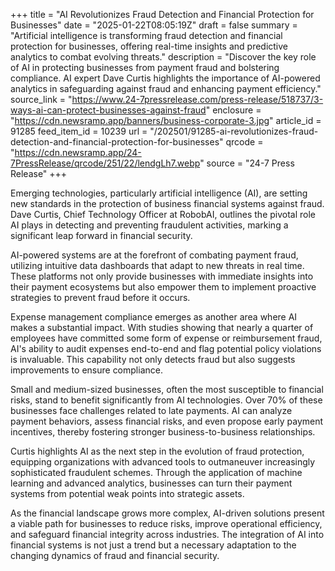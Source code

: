 +++
title = "AI Revolutionizes Fraud Detection and Financial Protection for Businesses"
date = "2025-01-22T08:05:19Z"
draft = false
summary = "Artificial intelligence is transforming fraud detection and financial protection for businesses, offering real-time insights and predictive analytics to combat evolving threats."
description = "Discover the key role of AI in protecting businesses from payment fraud and bolstering compliance. AI expert Dave Curtis highlights the importance of AI-powered analytics in safeguarding against fraud and enhancing payment efficiency."
source_link = "https://www.24-7pressrelease.com/press-release/518737/3-ways-ai-can-protect-businesses-against-fraud"
enclosure = "https://cdn.newsramp.app/banners/business-corporate-3.jpg"
article_id = 91285
feed_item_id = 10239
url = "/202501/91285-ai-revolutionizes-fraud-detection-and-financial-protection-for-businesses"
qrcode = "https://cdn.newsramp.app/24-7PressRelease/qrcode/251/22/lendgLh7.webp"
source = "24-7 Press Release"
+++

<p>Emerging technologies, particularly artificial intelligence (AI), are setting new standards in the protection of business financial systems against fraud. Dave Curtis, Chief Technology Officer at RobobAI, outlines the pivotal role AI plays in detecting and preventing fraudulent activities, marking a significant leap forward in financial security.</p><p>AI-powered systems are at the forefront of combating payment fraud, utilizing intuitive data dashboards that adapt to new threats in real time. These platforms not only provide businesses with immediate insights into their payment ecosystems but also empower them to implement proactive strategies to prevent fraud before it occurs.</p><p>Expense management compliance emerges as another area where AI makes a substantial impact. With studies showing that nearly a quarter of employees have committed some form of expense or reimbursement fraud, AI's ability to audit expenses end-to-end and flag potential policy violations is invaluable. This capability not only detects fraud but also suggests improvements to ensure compliance.</p><p>Small and medium-sized businesses, often the most susceptible to financial risks, stand to benefit significantly from AI technologies. Over 70% of these businesses face challenges related to late payments. AI can analyze payment behaviors, assess financial risks, and even propose early payment incentives, thereby fostering stronger business-to-business relationships.</p><p>Curtis highlights AI as the next step in the evolution of fraud protection, equipping organizations with advanced tools to outmaneuver increasingly sophisticated fraudulent schemes. Through the application of machine learning and advanced analytics, businesses can turn their payment systems from potential weak points into strategic assets.</p><p>As the financial landscape grows more complex, AI-driven solutions present a viable path for businesses to reduce risks, improve operational efficiency, and safeguard financial integrity across industries. The integration of AI into financial systems is not just a trend but a necessary adaptation to the changing dynamics of fraud and financial security.</p>